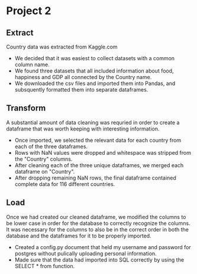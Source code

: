 # Project 2 


## Extract
Country data was extracted from Kaggle.com
- We decided that it was easiest to collect datasets with a common column name. 
- We found three datasets that all included information about food, happiness and GDP all connected by the Country name. 
- We downloaded the csv files and imported them into Pandas, and subsquently formatted them into separate dataframes. 


## Transform 
A substantial amount of data cleaning was requried in order to create a dataframe that was worth keeping with interesting information.
- Once imported, we selected the relevant data for each country from each of the three dataframes.
- Rows with NaN values were dropped and whitespace was stripped from the "Country" columns.
- After cleaning each of the three unique dataframes, we merged each dataframe on "Country".
- After dropping remaining NaN rows, the final dataframe contained complete data for 116 different countries.

## Load  
Once we had created our cleaned dataframe, we modified the columns to be lower case in order for the database to correctly recognize the columns. It was necessary for the columns to also be in the correct order in both the database and the dataframes for it to be properly imported. 
- Created a config.py document that held my username and password for postgres without pulically uploading personal information. 
- Made sure that the data had imported into SQL correctly by using the SELECT * from function. 
